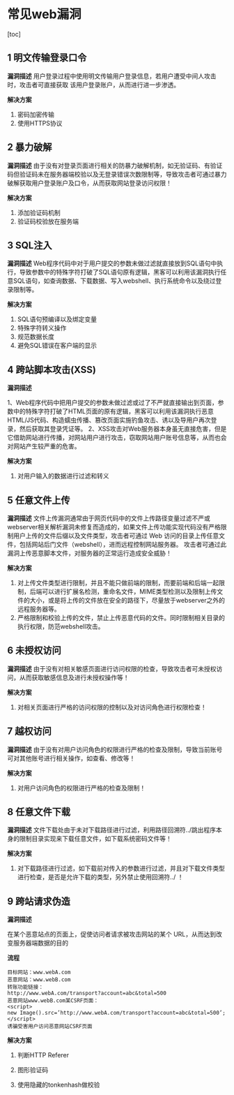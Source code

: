 # 常见web漏洞

[toc]

## 1 明文传输登录口令

**漏洞描述**
用户登录过程中使用明文传输用户登录信息，若用户遭受中间人攻击时，攻击者可直接获取 该用户登录账户，从而进行进一步渗透。

**解决方案**

1. 密码加密传输
2. 使用HTTPS协议



## 2 暴力破解

**漏洞描述**
由于没有对登录页面进行相关的防暴力破解机制，如无验证码、有验证码但验证码未在服务器端校验以及无登录错误次数限制等，导致攻击者可通过暴力破解获取用户登录账户及口令，从而获取网站登录访问权限！

**解决方案**

1. 添加验证码机制
2. 验证码校验放在服务端

## 3 SQL注入

**漏洞描述**
Web程序代码中对于用户提交的参数未做过滤就直接放到SQL语句中执行，导致参数中的特殊字符打破了SQL语句原有逻辑，黑客可以利用该漏洞执行任意SQL语句，如查询数据、下载数据、写入webshell、执行系统命令以及绕过登录限制等。

**解决方案**

1. SQL语句预编译以及绑定变量
2. 特殊字符转义操作
3. 规范数据长度
4. 避免SQL错误在客户端的显示

## 4 跨站脚本攻击(XSS)

**漏洞描述**

1、Web程序代码中把用户提交的参数未做过滤或过了不严就直接输出到页面，参数中的特殊字符打破了HTML页面的原有逻辑，黑客可以利用该漏洞执行恶意HTML/JS代码、构造蠕虫传播、篡改页面实施钓鱼攻击、诱以及导用户再次登录，然后获取其登录凭证等。
2、XSS攻击对Web服务器本身虽无直接危害，但是它借助网站进行传播，对网站用户进行攻击，窃取网站用户账号信息等，从而也会对网站产生较严重的危害。	

**解决方案**

1. 对用户输入的数据进行过滤和转义

## 5 任意文件上传

**漏洞描述**
文件上传漏洞通常由于网页代码中的文件上传路径变量过滤不严或webserver相关解析漏洞未修复而造成的，如果文件上传功能实现代码没有严格限制用户上传的文件后缀以及文件类型，攻击者可通过 Web 访问的目录上传任意文件，包括网站后门文件（webshell），进而远程控制网站服务器。
攻击者可通过此漏洞上传恶意脚本文件，对服务器的正常运行造成安全威胁！

**解决方案**

1. 对上传文件类型进行限制，并且不能只做前端的限制，而要前端和后端一起限制，后端可以进行扩展名检测，重命名文件，MIME类型检测以及限制上传文件的大小，或是将上传的文件放在安全的路径下，尽量放于webserver之外的远程服务器等。
2. 严格限制和校验上传的文件，禁止上传恶意代码的文件。同时限制相关目录的执行权限，防范webshell攻击。

## 6 未授权访问

**漏洞描述**
由于没有对相关敏感页面进行访问权限的检查，导致攻击者可未授权访问，从而获取敏感信息及进行未授权操作等！

**解决方案**

1. 对相关页面进行严格的访问权限的控制以及对访问角色进行权限检查！

## 7 越权访问

**漏洞描述**
由于没有对用户访问角色的权限进行严格的检查及限制，导致当前账号可对其他账号进行相关操作，如查看、修改等！

**解决方案**

1. 对用户访问角色的权限进行严格的检查及限制！

## 8 任意文件下载

**漏洞描述**
文件下载处由于未对下载路径进行过滤，利用路径回溯符../跳出程序本身的限制目录实现来下载任意文件，如下载系统密码文件等！

**解决方案**

1. 对下载路径进行过滤，如下载前对传入的参数进行过滤，并且对下载文件类型进行检查，是否是允许下载的类型，另外禁止使用回溯符../ ！

## 9 跨站请求伪造

**漏洞描述**

在某个恶意站点的页面上，促使访问者请求被攻击网站的某个 URL，从而达到改变服务器端数据的目的

**流程**

```
目标网站：www.webA.com
恶意网站：www.webB.com
转账功能链接：
http://www.webA.com/transport?account=abc&total=500
恶意网站www.webB.com某CSRF页面：
<script>
new Image().src=’http://www.webA.com/transport?account=abc&total=500’;
</script>
诱骗受害用户访问恶意网站CSRF页面
```

**解决方案**

1. 判断HTTP Referer

2. 图形验证码

3. 使用隐藏的tonkenhash做校验
